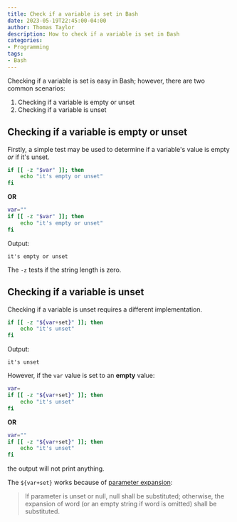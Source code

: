 ```yaml
---
title: Check if a variable is set in Bash
date: 2023-05-19T22:45:00-04:00
author: Thomas Taylor
description: How to check if a variable is set in Bash
categories:
- Programming
tags:
- Bash
---
```


Checking if a variable is set is easy in Bash; however, there are two common scenarios:

1. Checking if a variable is empty or unset
2. Checking if a variable is unset

## Checking if a variable is empty or unset

Firstly, a simple test may be used to determine if a variable's value is empty _or_ if it's unset.

```bash
if [[ -z "$var" ]]; then
    echo "it's empty or unset"
fi
```

__OR__

```bash
var=""
if [[ -z "$var" ]]; then
    echo "it's empty or unset"
fi
```

Output:

```text
it's empty or unset
```

The `-z` tests if the string length is zero.

## Checking if a variable is unset

Checking if a variable is unset requires a different implementation.

```bash
if [[ -z "${var+set}" ]]; then
    echo "it's unset"
fi
```

Output:

```text
it's unset
```

However, if the `var` value is set to an __empty__ value:

```bash
var=
if [[ -z "${var+set}" ]]; then
    echo "it's unset"
fi
```

__OR__

```bash
var=""
if [[ -z "${var+set}" ]]; then
    echo "it's unset"
fi
```

the output will not print anything.

The `${var+set}` works because of [parameter expansion](https://pubs.opengroup.org/onlinepubs/9699919799/utilities/V3_chap02.html#tag_18_06_02):

> If parameter is unset or null, null shall be substituted; otherwise, the expansion of word (or an empty string if word is omitted) shall be substituted.

